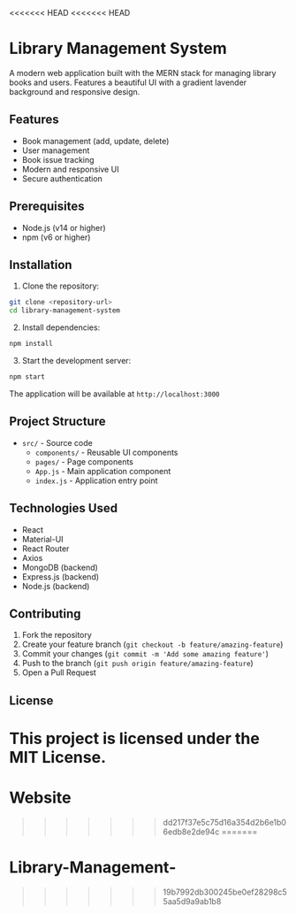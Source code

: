 <<<<<<< HEAD
<<<<<<< HEAD
# Library Management System

A modern web application built with the MERN stack for managing library books and users. Features a beautiful UI with a gradient lavender background and responsive design.

## Features

- Book management (add, update, delete)
- User management
- Book issue tracking
- Modern and responsive UI
- Secure authentication

## Prerequisites

- Node.js (v14 or higher)
- npm (v6 or higher)

## Installation

1. Clone the repository:
```bash
git clone <repository-url>
cd library-management-system
```

2. Install dependencies:
```bash
npm install
```

3. Start the development server:
```bash
npm start
```

The application will be available at `http://localhost:3000`

## Project Structure

- `src/` - Source code
  - `components/` - Reusable UI components
  - `pages/` - Page components
  - `App.js` - Main application component
  - `index.js` - Application entry point

## Technologies Used

- React
- Material-UI
- React Router
- Axios
- MongoDB (backend)
- Express.js (backend)
- Node.js (backend)

## Contributing

1. Fork the repository
2. Create your feature branch (`git checkout -b feature/amazing-feature`)
3. Commit your changes (`git commit -m 'Add some amazing feature'`)
4. Push to the branch (`git push origin feature/amazing-feature`)
5. Open a Pull Request

## License

This project is licensed under the MIT License. 
=======
# Website
>>>>>>> dd217f37e5c75d16a354d2b6e1b06edb8e2de94c
=======
# Library-Management-
>>>>>>> 19b7992db300245be0ef28298c55aa5d9a9ab1b8
